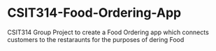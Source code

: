 # CSIT314-Food-Ordering-App
CSIT314 Group Project to create a Food Ordering app which connects customers to the restaraunts for the purposes of dering Food
